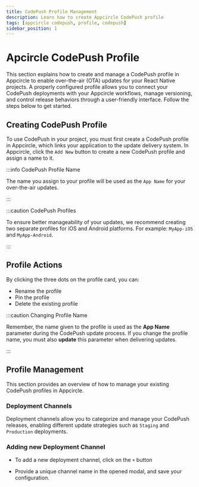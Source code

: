 ```yaml
---
title: CodePush Profile Management
description: Learn how to create Appcircle CodePush profile
tags: [appcircle codepush, profile, codepush]
sidebar_position: 1
---
```


# Apcircle CodePush Profile

This section explains how to create and manage a CodePush profile in Appcircle to enable over-the-air (OTA) updates for your React Native projects. A properly configured profile allows you to connect your CodePush deployments with your Appcircle workflows, manage versioning, and control release behaviors through a user-friendly interface. Follow the steps below to get started.

<Screenshot url='https://cdn.appcircle.io/docs/assets/BE6122-codePushEmptyState.png' />

## Creating CodePush Profile

To use CodePush in your project, you must first create a CodePush profile in Appcircle, which links your application to the update delivery system. In Appcircle, click the `Add New` button to create a new CodePush profile and assign a name to it.

:::info CodePush Profile Name

The name you assign to your profile will be used as the `App Name` for your over-the-air updates.

:::

:::caution CodePush Profiles

To ensure better manageability of your updates, we recommend creating two separate profiles for iOS and Android platforms. For example: `MyApp-iOS` and `MyApp-Android`.

:::

<Screenshot url='https://cdn.appcircle.io/docs/assets/BE6122-codePushAddNew.png' />

<Screenshot url='https://cdn.appcircle.io/docs/assets/BE6122-profileCard.png' />

## Profile Actions

By clicking the three dots on the profile card, you can:

- Rename the profile
- Pin the profile
- Delete the existing profile

<Screenshot url='https://cdn.appcircle.io/docs/assets/BE6122-profileActions.png' />

:::caution Changing Profile Name

Remember, the name given to the profile is used as the **App Name** parameter during the CodePush update process. If you change the profile name, you must also **update** this parameter when delivering updates.

:::


## Profile Management

This section provides an overview of how to manage your existing CodePush profiles in Appcircle.

### Deployment Channels

Deployment channels allow you to categorize and manage your CodePush releases, enabling different update strategies such as `Staging` and `Production` deployments.

<Screenshot url='https://cdn.appcircle.io/docs/assets/BE6122-deploymentChannels.png' />

### Adding new Deployment Channel

- To add a new deployment channel, click on the `+` button 

<Screenshot url='https://cdn.appcircle.io/docs/assets/BE6122-addNewDeploy.png' />

- Provide a unique channel name in the opened modal, and save your configuration.

<Screenshot url='https://cdn.appcircle.io/docs/assets/BE6122-channelName.png' />
